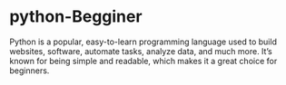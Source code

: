# python-Begginer
Python is a popular, easy-to-learn programming language used to build websites, software, automate tasks, analyze data, and much more. It’s known for being simple and readable, which makes it a great choice for beginners.

